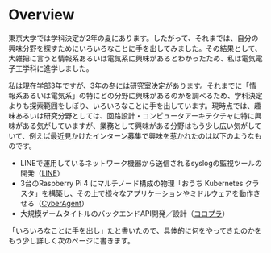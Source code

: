 # Overview

東京大学では学科決定が2年の夏にあります。したがって、それまでは、自分の興味分野を探すためにいろいろなことに手を出してみました。その結果として、大雑把に言うと情報系あるいは電気系に興味があるとわかったため、私は電気電子工学科に進学しました。



私は現在学部3年ですが、3年の冬には研究室決定があります。それまでに「情報系あるいは電気系」の特にどの分野に興味があるのかを調べるため、学科決定よりも探索範囲をしぼり、いろいろなことに手を出しています。現時点では、趣味あるいは研究分野としては、回路設計・コンピュータアーキテクチャに特に興味がある気がしていますが、業務として興味がある分野はもう少し広い気がしていて、例えば最近見かけたインターン募集で興味を惹かれたのは以下のようなものです。

* LINEで運用しているネットワーク機器から送信されるsyslogの監視ツールの開発（[LINE](https://linecorp.snar.jp/jobboard/detail.aspx?id=DDuwIXQBB5b91jgCZsbeYg)）
* 3台のRaspberry Pi 4 にマルチノード構成の物理「おうち Kubernetes クラスタ」を構築し、その上で様々なアプリケーションやミドルウェアを動作させる（[CyberAgent](https://www.cyberagent.co.jp/careers/students/event/detail/id=24418)）
* 大規模ゲームタイトルのバックエンドAPI開発／設計（[コロプラ](https://be-ars.colopl.co.jp/internship/engineer/backendengineering/)）



「いろいろなことに手を出し」たと書いたので、具体的に何をやってきたのかをもう少し詳しく次のページに書きます。